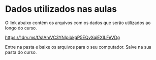 # Dados utilizados nas aulas

O link abaixo contém os arquivos com os dados que serão utilizados ao longo do curso.

https://1drv.ms/f/s!AmVC3YNIpibkgP5EQvXqiEXILFeVDg

Entre na pasta e baixe os arquivos para o seu computador. Salve na sua pasta do curso. 
